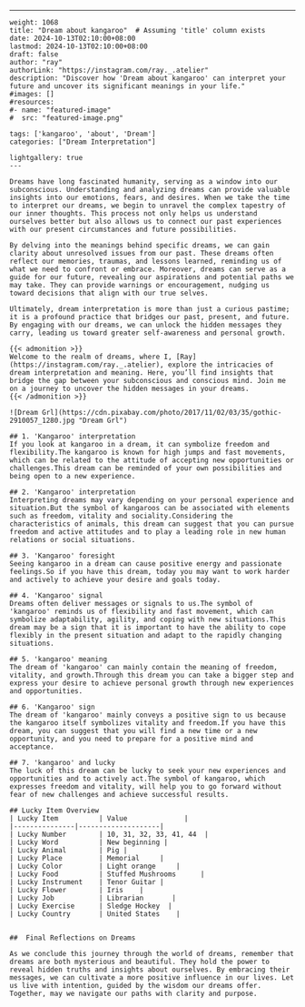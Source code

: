 ---
    weight: 1068
    title: "Dream about kangaroo"  # Assuming 'title' column exists
    date: 2024-10-13T02:10:00+08:00
    lastmod: 2024-10-13T02:10:00+08:00
    draft: false
    author: "ray"
    authorLink: "https://instagram.com/ray._.atelier"
    description: "Discover how 'Dream about kangaroo' can interpret your future and uncover its significant meanings in your life."
    #images: []
    #resources:
    #- name: "featured-image"
    #  src: "featured-image.png"
    
    tags: ['kangaroo', 'about', 'Dream']
    categories: ["Dream Interpretation"]
    
    lightgallery: true
    ---
    
    Dreams have long fascinated humanity, serving as a window into our subconscious. Understanding and analyzing dreams can provide valuable insights into our emotions, fears, and desires. When we take the time to interpret our dreams, we begin to unravel the complex tapestry of our inner thoughts. This process not only helps us understand ourselves better but also allows us to connect our past experiences with our present circumstances and future possibilities.
    
    By delving into the meanings behind specific dreams, we can gain clarity about unresolved issues from our past. These dreams often reflect our memories, traumas, and lessons learned, reminding us of what we need to confront or embrace. Moreover, dreams can serve as a guide for our future, revealing our aspirations and potential paths we may take. They can provide warnings or encouragement, nudging us toward decisions that align with our true selves.
    
    Ultimately, dream interpretation is more than just a curious pastime; it is a profound practice that bridges our past, present, and future. By engaging with our dreams, we can unlock the hidden messages they carry, leading us toward greater self-awareness and personal growth.
    
    {{< admonition >}}
    Welcome to the realm of dreams, where I, [Ray](https://instagram.com/ray._.atelier), explore the intricacies of dream interpretation and meaning. Here, you’ll find insights that bridge the gap between your subconscious and conscious mind. Join me on a journey to uncover the hidden messages in your dreams.
    {{< /admonition >}}
    
    ![Dream Grl](https://cdn.pixabay.com/photo/2017/11/02/03/35/gothic-2910057_1280.jpg "Dream Grl")
    
    ## 1. 'Kangaroo' interpretation
    If you look at kangaroo in a dream, it can symbolize freedom and flexibility.The kangaroo is known for high jumps and fast movements, which can be related to the attitude of accepting new opportunities or challenges.This dream can be reminded of your own possibilities and being open to a new experience.
    
    ## 2. 'Kangaroo' interpretation
    Interpreting dreams may vary depending on your personal experience and situation.But the symbol of kangaroos can be associated with elements such as freedom, vitality and sociality.Considering the characteristics of animals, this dream can suggest that you can pursue freedom and active attitudes and to play a leading role in new human relations or social situations.
    
    ## 3. 'Kangaroo' foresight
    Seeing kangaroo in a dream can cause positive energy and passionate feelings.So if you have this dream, today you may want to work harder and actively to achieve your desire and goals today.
    
    ## 4. 'Kangaroo' signal
    Dreams often deliver messages or signals to us.The symbol of 'kangaroo' reminds us of flexibility and fast movement, which can symbolize adaptability, agility, and coping with new situations.This dream may be a sign that it is important to have the ability to cope flexibly in the present situation and adapt to the rapidly changing situations.
    
    ## 5. 'kangaroo' meaning
    The dream of 'kangaroo' can mainly contain the meaning of freedom, vitality, and growth.Through this dream you can take a bigger step and express your desire to achieve personal growth through new experiences and opportunities.
    
    ## 6. 'Kangaroo' sign
    The dream of 'kangaroo' mainly conveys a positive sign to us because the kangaroo itself symbolizes vitality and freedom.If you have this dream, you can suggest that you will find a new time or a new opportunity, and you need to prepare for a positive mind and acceptance.
    
    ## 7. 'kangaroo' and lucky
    The luck of this dream can be lucky to seek your new experiences and opportunities and to actively act.The symbol of kangaroo, which expresses freedom and vitality, will help you to go forward without fear of new challenges and achieve successful results.
    
    ## Lucky Item Overview
    | Lucky Item          | Value              |
    |---------------|--------------------|
    | Lucky Number        | 10, 31, 32, 33, 41, 44  |
    | Lucky Word          | New beginning |
    | Lucky Animal        | Pig |
    | Lucky Place         | Memorial     |
    | Lucky Color         | Light orange     |
    | Lucky Food          | Stuffed Mushrooms      |
    | Lucky Instrument    | Tenor Guitar |
    | Lucky Flower        | Iris    |
    | Lucky Job           | Librarian       |
    | Lucky Exercise      | Sledge Hockey  |
    | Lucky Country       | United States    |
    
    
    ##  Final Reflections on Dreams
    
    As we conclude this journey through the world of dreams, remember that dreams are both mysterious and beautiful. They hold the power to reveal hidden truths and insights about ourselves. By embracing their messages, we can cultivate a more positive influence in our lives. Let us live with intention, guided by the wisdom our dreams offer. Together, may we navigate our paths with clarity and purpose.
    